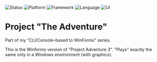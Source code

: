 ![Status](https://img.shields.io/badge/status-WIP-ff0000?style=flat-square)
![Platform](https://img.shields.io/badge/platform-Windows-blue?style=flat-square)
![Framework](https://img.shields.io/badge/framework-.NET%208+-informational?style=flat-square)
![Language](https://img.shields.io/badge/language-C%23-178600?style=flat-square)
![UI](https://img.shields.io/badge/UI-WinForms-lightgrey?style=flat-square)

# Project "The Adventure"

Part of my "CLI/Console-based to WinForms" series.

This is the Winforms version of "Project Adventure 3". "Plays" exactly the same only in a Windows environment (with graphics).
